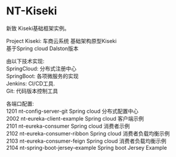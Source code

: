 # NT-Kiseki  
新致 Kiseki基础框架实例。  
  
Project Kiseki: 车商云系统 基础架构原型Kiseki  
基于Spring cloud Dalston版本  

由以下技术实现:  
SpringCloud: 分布式注册中心  
SpringBoot: 各项微服务的实现  
Jenkins: CI/CD工具.  
Git: 代码版本控制工具  


各端口配置:  
1201 nt-config-server-git        Spring cloud 分布式配置中心  
2002 nt-eureka-client-example    Spring cloud 客户端示例  
2101 nt-eureka-consumer          Spring cloud 消费者示例  
2102 nt-eureka-consumer-ribbon   Spring cloud 消费者负载均衡示例  
2103 nt-eureka-consumer-feign    Spring cloud 消费者负载均衡示例  
2104 nt-spring-boot-jersey-example Spring boot Jersey Example
